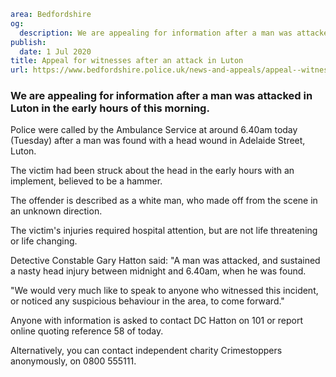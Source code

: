 ```yaml
area: Bedfordshire
og:
  description: We are appealing for information after a man was attacked in Luton in the early hours of this morning.
publish:
  date: 1 Jul 2020
title: Appeal for witnesses after an attack in Luton
url: https://www.bedfordshire.police.uk/news-and-appeals/appeal--witnesses-after--attack--luton
```

### We are appealing for information after a man was attacked in Luton in the early hours of this morning.

Police were called by the Ambulance Service at around 6.40am today (Tuesday) after a man was found with a head wound in Adelaide Street, Luton.

The victim had been struck about the head in the early hours with an implement, believed to be a hammer.

The offender is described as a white man, who made off from the scene in an unknown direction.

The victim's injuries required hospital attention, but are not life threatening or life changing.

Detective Constable Gary Hatton said: "A man was attacked, and sustained a nasty head injury between midnight and 6.40am, when he was found.

"We would very much like to speak to anyone who witnessed this incident, or noticed any suspicious behaviour in the area, to come forward."

Anyone with information is asked to contact DC Hatton on 101 or report online quoting reference 58 of today.

Alternatively, you can contact independent charity Crimestoppers anonymously, on 0800 555111.
